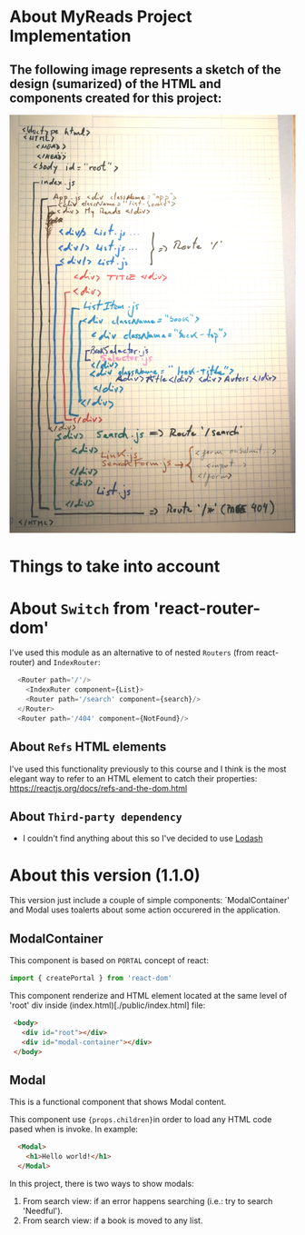 # About MyReads Project Implementation

## The following image represents a sketch of the design (sumarized) of the HTML and components created for this project:

![myreads](./myreads_vicmonmena.jpg)

# Things to take into account

# About `Switch` from 'react-router-dom'
I've used this module as an alternative to of nested `Routers` (from react-router) and `IndexRouter`:
```js
  <Router path='/'/>
    <IndexRuter component={List}>
    <Router path='/search' component={search}/>
  </Router>
  <Router path='/404' component={NotFound}/>
```

## About `Refs` HTML elements
I've used this functionality previously to this course and I think is the most elegant way to refer to an HTML element to catch their properties: https://reactjs.org/docs/refs-and-the-dom.html

## About `Third-party dependency`

- I couldn't find anything about this so I've decided to use [Lodash](https://lodash.com/)

# About this version (1.1.0)

This version just include a couple of simple components: `ModalContainer' and Modal uses toalerts about some action occurered in the application.

## ModalContainer 

This component is based on `PORTAL` concept of react:
```js
import { createPortal } from 'react-dom'
```
 
 This component renderize and HTML element located at the same level of 'root' div inside (index.html)[./public/index.html] file:

 ```html
  <body>
    <div id="root"></div>
    <div id="modal-container"></div>
  </body>
 ```

## Modal

This is a functional component that shows Modal content.

This component use `{props.children}`in order to load any HTML code pased when is invoke. In example:

```html
  <Modal>
    <h1>Hello world!</h1>
  </Modal>
```

In this project, there is two ways to show modals:

1. From search view: if an error happens searching (i.e.: try to search 'Needful').
1. From search view: if a book is moved to any list.